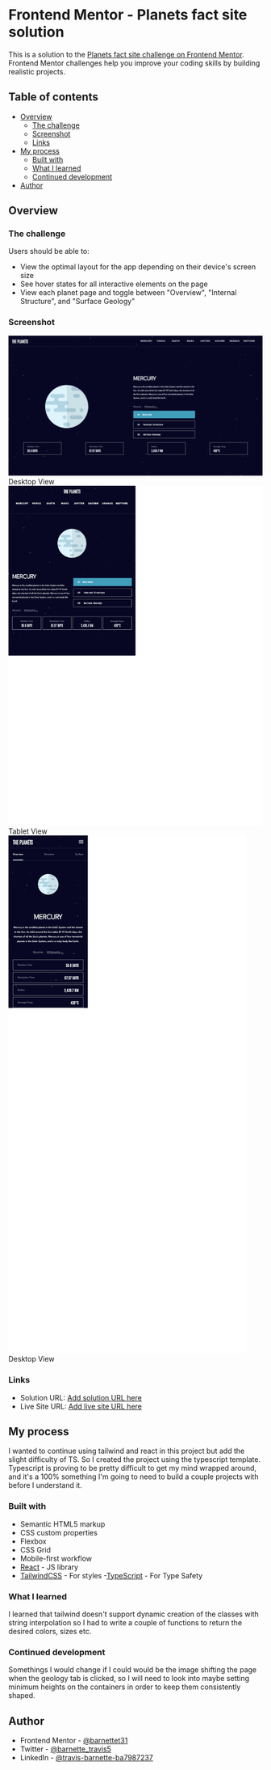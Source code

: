 # Frontend Mentor - Planets fact site solution

This is a solution to the [Planets fact site challenge on Frontend Mentor](https://www.frontendmentor.io/challenges/planets-fact-site-gazqN8w_f). Frontend Mentor challenges help you improve your coding skills by building realistic projects. 

## Table of contents

- [Overview](#overview)
  - [The challenge](#the-challenge)
  - [Screenshot](#screenshot)
  - [Links](#links)
- [My process](#my-process)
  - [Built with](#built-with)
  - [What I learned](#what-i-learned)
  - [Continued development](#continued-development)
- [Author](#author)


## Overview

### The challenge

Users should be able to:

- View the optimal layout for the app depending on their device's screen size
- See hover states for all interactive elements on the page
- View each planet page and toggle between "Overview", "Internal Structure", and "Surface Geology"

### Screenshot

![](./desktop_screen.png) Desktop View
![](./tablet_screen.png) Tablet View
![](./phone_screen.png) Desktop View




### Links

- Solution URL: [Add solution URL here](https://barnettet31.github.io/planet-fact-ts-react/)
- Live Site URL: [Add live site URL here](https://your-live-site-url.com)

## My process

I wanted to continue using tailwind and react in this project but add the slight difficulty of TS. So I created the project using the typescript template. 
Typescript is proving to be pretty difficult to get my mind wrapped around, and it's a 100% something I'm going to need to build a couple projects with before I understand it. 



### Built with

- Semantic HTML5 markup
- CSS custom properties
- Flexbox
- CSS Grid
- Mobile-first workflow
- [React](https://reactjs.org/) - JS library
- [TailwindCSS](https://tailwindcss.com/) - For styles
-[TypeScript](https://www.typescriptlang.org/) - For Type Safety


### What I learned
I learned that tailwind doesn't support dynamic creation of the classes with string interpolation so I had to write a couple of functions to return the desired colors, sizes etc. 


### Continued development
Somethings I would change if I could would be the image shifting the page when the geology tab is clicked, so I will need to look into maybe setting minimum heights on the containers in order to keep them consistently shaped. 

## Author

- Frontend Mentor - [@barnettet31](https://www.frontendmentor.io/profile/barnettet31)
- Twitter - [@barnette_travis5](https://twitter.com/barnett_travis5)
- LinkedIn - [@travis-barnette-ba7987237](https://www.linkedin.com/in/travis-barnette-ba7987237/)


